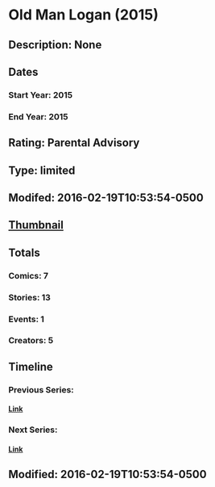 # Old Man Logan (2015)
## Description: None
## Dates
### Start Year: 2015
### End Year: 2015
## Rating: Parental Advisory
## Type: limited
## Modifed: 2016-02-19T10:53:54-0500
## [Thumbnail](http://i.annihil.us/u/prod/marvel/i/mg/c/03/5571c4461c947.jpg)
## Totals
### Comics: 7
### Stories: 13
### Events: 1
### Creators: 5
## Timeline
### Previous Series: 
#### [Link]()
### Next Series: 
#### [Link]()
## Modified: 2016-02-19T10:53:54-0500